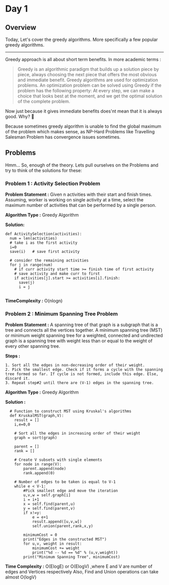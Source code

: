 # Day 1

## Overview

Today, Let's cover the greedy algorithms. More specifically a few popular greedy algorithms.

------------------------------------
Greedy approach is all about short term benefits. In more academic terms :

> Greedy is an algorithmic paradigm that builds up a solution piece by piece, always choosing the next piece that offers the most obvious and immediate benefit. Greedy algorithms are used for optimization problems. An optimization problem can be solved using Greedy if the problem has the following property: At every step, we can make a choice that looks best at the moment, and we get the optimal solution of the complete problem.

Now just because it gives immediate benefits does'nt mean that it is always good. Why? 🤔 

Because sometimes greedy algorithm is unable to find the global maximum of the problem which makes sense, as NP-Hard Problems like Travelling Salesman Problem has convergence issues sometimes.


## Problems

Hmm... So, enough of the theory. Lets pull ourselves on the Problems and try to think of the solutions for these:

### Problem 1 : Activity Selection Problem

**Problem Statement :**
Given n activities with their start and finish times. 
Assuming, worker is working on single activity at a time, select the maximum number of activities that can be performed by a single person.

**Algorithm Type :** Greedy Algorithm

**Solution:**

```python3
def ActivitySelection(activities):
  num = len(activities)
  # take i as the first activity
  i=0
  save(i)   # save first activity
  
  # consider the remaining activities
  for j in range(num)
    # if curr activity start time >= finish time of first activity
    # save activity and make curr to first
    if activities[j].start >= activities[i].finish:
      save(j)
      i = j 
  
```
**TimeComplexity :** O(nlogn)


### Problem 2 : Minimum Spanning Tree Problem

**Problem Statement :** 
A spanning tree of that graph is a subgraph that is a tree and connects all the vertices together.
A minimum spanning tree (MST) or minimum weight spanning tree for a weighted, connected and undirected graph is a spanning tree with weight less than or equal to the weight of every other spanning tree. 

**Steps :**
```
1. Sort all the edges in non-decreasing order of their weight. 
2. Pick the smallest edge. Check if it forms a cycle with the spanning tree formed so far. If cycle is not formed, include this edge. Else, discard it. 
3. Repeat step#2 until there are (V-1) edges in the spanning tree.
```

**Algorithm Type :** Greedy Algorithm

**Solution :**
```python3
  # Function to construct MST using Kruskal's algorithms 
  def KruskalMST(graph,V):
    result = [] 
    i,e=0,0 
    
    # Sort all the edges in increasing order of their weight
    graph = sort(graph)

    parent = []
    rank = []
    
    # Create V subsets with single elements
    for node in range(V):
        parent.append(node)
        rank.append(0)
        
    # Number of edges to be taken is equal to V-1
    while e < V-1:
        #Pick smallest edge and move the iteration
        u,v,w = self.graph[i]
        i = i+1
        x = self.find(parent,u)
        y = self.find(parent,v)
        if x!=y:
            e = e+1
            result.append([u,v,w])
            self.union(parent,rank,x,y)
        
        minimumCost = 0
        print("Edges in the constructed MST")
        for u,v, weight in result:
            minimumCost += weight
            print("%d -- %d == %d" % (u,v,weight))
        print("Minimum Spanning Tree", minimumCost)
```

**Time Complexity :** 
O(ElogE) or O(ElogV) ,where E and V are number of edges and Vertices respectively
Also, Find and Union operations can take almost  O(logV)
